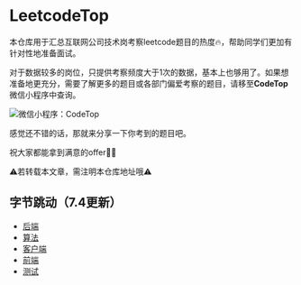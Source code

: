 # LeetcodeTop
本仓库用于汇总互联网公司技术岗考察leetcode题目的热度:fire:，帮助同学们更加有针对性地准备面试。

对于数据较多的岗位，只提供考察频度大于1次的数据，基本上也够用了。如果想准备地更充分，需要了解更多的题目或各部门偏爱考察的题目，请移至**CodeTop**微信小程序中查询。

![微信小程序：CodeTop](https://github.com/afatcoder/LeetcodeTop/blob/master/img/logo.jpg)

感觉还不错的话，那就来分享一下你考到的题目吧。

祝大家都能拿到满意的offer:muscle::muscle:

:warning:若转载本文章，需注明本仓库地址哦:warning:
## 字节跳动（7.4更新）

- [后端](https://github.com/afatcoder/LeetcodeTop/blob/master/bytedance/backend.md)
- [算法](https://github.com/afatcoder/LeetcodeTop/blob/master/bytedance/algorithm.md)
- [客户端](https://github.com/afatcoder/LeetcodeTop/blob/master/bytedance/client.md)
- [前端](https://github.com/afatcoder/LeetcodeTop/blob/master/bytedance/frontend.md)
- [测试](https://github.com/afatcoder/LeetcodeTop/blob/master/bytedance/test.md)
